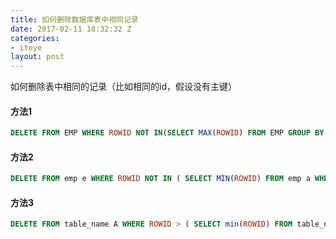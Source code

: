 ```yaml
---
title: 如何删除数据库表中相同记录
date: 2017-02-11 18:32:32 Z
categories:
- iteye
layout: post
---
```


如何删除表中相同的记录（比如相同的id，假设没有主键）

#### 方法1   
```sql  
DELETE FROM EMP WHERE ROWID NOT IN(SELECT MAX(ROWID) FROM EMP GROUP BY EMPNO); 
```

#### 方法2  
```sql
DELETE FROM emp e WHERE ROWID NOT IN ( SELECT MIN(ROWID) FROM emp a WHERE e.empno=a.empno); 
```

#### 方法3
```sql
DELETE FROM table_name A WHERE ROWID > ( SELECT min(ROWID) FROM table_name B WHERE A.col = B.col);
```
